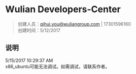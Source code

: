 # Wulian Developers-Center
> 创建人员：qihui.you@wuliangroup.com | 17301596160  
> 创建时间：5/12/2017 

## 说明 ##
5/15/2017 10:29:37 AM  
x86_ubuntu可能无法调试。如需调试，请联系作者。